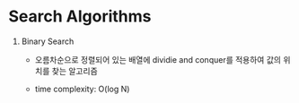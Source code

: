 # Search Algorithms

1. Binary Search

    - 오름차순으로 정렬되어 있는 배열에 dividie and conquer를 적용하여 값의 위치를 찾는 알고리즘

    - time complexity: O(log N)
